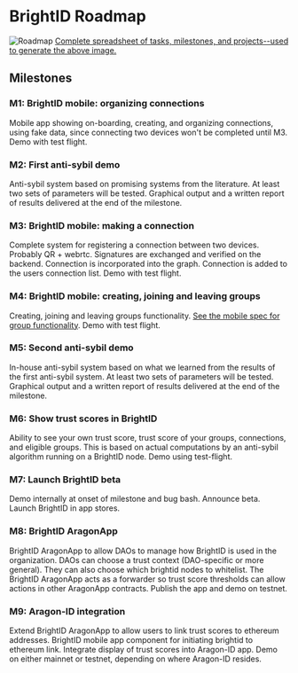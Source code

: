 # BrightID Roadmap

![Roadmap](https://docs.google.com/spreadsheets/d/e/2PACX-1vSTQ4JbFuExdItDOCGGiatfcHnwK4XGjQUe5UO0B9cNoKPaSirYBZDmZUWWJ0PY4GgWJLrnp40dRMIg/pubchart?oid=629651607&format=image)
[Complete spreadsheet of tasks, milestones, and projects--used to generate the above image.](https://docs.google.com/spreadsheets/d/e/2PACX-1vSTQ4JbFuExdItDOCGGiatfcHnwK4XGjQUe5UO0B9cNoKPaSirYBZDmZUWWJ0PY4GgWJLrnp40dRMIg/pubhtml)

## Milestones

### M1: BrightID mobile: organizing connections

Mobile app showing on-boarding, creating, and organizing connections, using fake data, since connecting two devices won't be completed until M3. Demo with test flight.

### M2: First anti-sybil demo

Anti-sybil system based on promising systems from the literature. At least two sets of parameters will be tested. Graphical output and a written report of results delivered at the end of the milestone.

### M3: BrightID mobile: making a connection

Complete system for registering a connection between two devices. Probably QR + webrtc. Signatures are exchanged and verified on the backend. Connection is incorporated into the graph. Connection is added to the users connection list. Demo with test flight.
 
### M4: BrightID mobile: creating, joining and leaving groups

Creating, joining and leaving groups functionality. [See the mobile spec for group functionality](https://github.com/BrightID/BrightID/wiki/BrightID---Full-Mobile-Spec#groups). Demo with test flight.

### M5: Second anti-sybil demo

In-house anti-sybil system based on what we learned from the results of the first anti-sybil system. At least two sets of parameters will be tested. Graphical output and a written report of results delivered at the end of the milestone.

### M6: Show trust scores in BrightID

Ability to see your own trust score, trust score of your groups, connections, and eligible groups. This is based on actual computations by an anti-sybil algorithm running on a BrightID node. Demo using test-flight.

### M7: Launch BrightID beta

Demo internally at onset of milestone and bug bash. Announce beta. Launch BrightID in app stores.

### M8: BrightID AragonApp

BrightID AragonApp to allow DAOs to manage how BrightID is used in the organization. DAOs can choose a trust context (DAO-specific or more general). They can also choose which brightid nodes to whitelist. The BrightID AragonApp acts as a forwarder so trust score thresholds can allow actions in other AragonApp contracts. Publish the app and demo on testnet.

### M9: Aragon-ID integration

Extend BrightID AragonApp to allow users to link trust scores to ethereum addresses. BrightID mobile app component for initiating brightid to ethereum link. Integrate display of trust scores into Aragon-ID app. Demo on either mainnet or testnet, depending on where Aragon-ID resides. 
